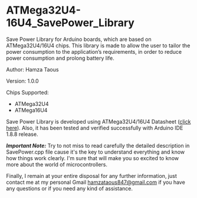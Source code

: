 # ATMega32U4-16U4_SavePower_Library
Save Power Library for Arduino boards, which are based on ATMega32U4/16U4 chips. This library is made to allow the user to tailor the power consumption to the application’s requirements, in order to reduce power consumption and prolong battery life.

Author: Hamza Taous

Version: 1.0.0

Chips Supported:

- ATMega32U4
- ATMega16U4

Save Power Library is developed using ATMega32U4/16U4 Datasheet ([click here](http://ww1.microchip.com/downloads/en/devicedoc/atmel-7766-8-bit-avr-atmega16u4-32u4_datasheet.pdf)). Also, it has been tested and verified successfully with Arduino IDE 1.8.8 release.

***Important Note:*** Try to not miss to read carefully the detailed description in SavePower.cpp file cause it's the key to understand everything and know how things work clearly. I'm sure that will make you so excited to know more about the world of microcontrollers.

Finally, I remain at your entire disposal for any further information, just contact me at my personal Gmail hamzataous847@gmail.com if you have any questions or if you need any kind of assistance.

